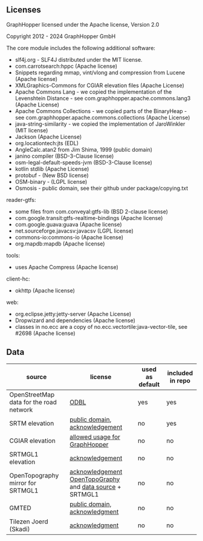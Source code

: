 ## Licenses

GraphHopper licensed under the Apache license, Version 2.0

Copyright 2012 - 2024 GraphHopper GmbH

The core module includes the following additional software:

 * slf4j.org - SLF4J distributed under the MIT license. 
 * com.carrotsearch:hppc (Apache license)
 * Snippets regarding mmap, vint/vlong and compression from Lucene (Apache license)
 * XMLGraphics-Commons for CGIAR elevation files (Apache License)
 * Apache Commons Lang - we copied the implementation of the Levenshtein Distance - see com.graphhopper.apache.commons.lang3 (Apache License)
 * Apache Commons Collections - we copied parts of the BinaryHeap - see com.graphhopper.apache.commons.collections (Apache License)
 * java-string-similarity - we copied the implementation of JaroWinkler (MIT license)
 * Jackson (Apache License)
 * org.locationtech:jts (EDL)
 * AngleCalc.atan2 from Jim Shima, 1999 (public domain)
 * janino compiler (BSD-3-Clause license)
 * osm-legal-default-speeds-jvm (BSD-3-Clause license)
 * kotlin stdlib (Apache License)
 * protobuf - (New BSD license)
 * OSM-binary - (LGPL license)
 * Osmosis - public domain, see their github under package/copying.txt

reader-gtfs:

 * some files from com.conveyal:gtfs-lib (BSD 2-clause license)
 * com.google.transit:gtfs-realtime-bindings (Apache license)
 * com.google.guava:guava (Apache license)
 * net.sourceforge.javacsv:javacsv (LGPL license)
 * commons-io:commons-io (Apache license)
 * org.mapdb:mapdb (Apache license)

tools:

 * uses Apache Compress (Apache license)

client-hc:

 * okhttp (Apache license)

web:

 * org.eclipse.jetty:jetty-server (Apache License)
 * Dropwizard and dependencies (Apache license)
 * classes in no.ecc are a copy of no.ecc.vectortile:java-vector-tile, see #2698 (Apache license)

## Data

|source | license | used as default | included in repo |
|---------|-----------|---------|------|
|OpenStreetMap data for the road network | [ODBL](https://www.openstreetmap.org/copyright) | yes | yes
| SRTM elevation | [public domain](https://www2.jpl.nasa.gov/srtm/), [acknowledgement](https://lpdaac.usgs.gov/citing_our_data) | no | yes
| CGIAR elevation | [allowed usage for GraphHopper](https://gist.githubusercontent.com/karussell/4b54a289041ee48a16c00fd4e30e21b8/raw/45edf8ae85322cb20976baa30654093d0ca9bcd8/CGIAR.txt) | no | no
| SRTMGL1 elevation | [acknowledgement](https://lpdaac.usgs.gov/citing_our_data) | no | no
|OpenTopography mirror for SRTMGL1 | [acknowledgement OpenTopoGraphy](http://www.opentopography.org/citations) and [data source](http://opentopo.sdsc.edu/datasetMetadata?otCollectionID=OT.042013.4326.1) + SRTMGL1 | no | no
| GMTED | [public domain, acknowledgment](https://lta.cr.usgs.gov/citation) | no | no
| Tilezen Joerd (Skadi) | [acknowledgment](https://github.com/tilezen/joerd/blob/master/docs/attribution.md) | no | no
